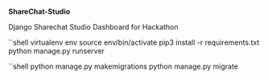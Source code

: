 **ShareChat-Studio**

Django Sharechat Studio Dashboard for Hackathon

``shell
virtualenv env
source env/bin/activate
pip3 install -r requirements.txt
python manage.py runserver

``shell
python manage.py makemigrations
python manage.py migrate
